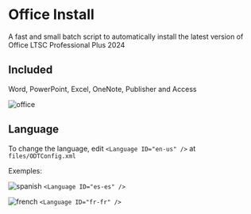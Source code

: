 # Office Install
A fast and small batch script to automatically install the latest version of Office LTSC Professional Plus 2024

## Included
Word, PowerPoint, Excel, OneNote, Publisher and Access

![office](https://github.com/user-attachments/assets/b71ab52d-f92f-4787-b46b-020a7f602f14)

## Language
To change the language, edit `<Language ID="en-us" />` at `files/ODTConfig.xml`

Exemples:

![spanish](https://raw.githubusercontent.com/stevenrskelton/flag-icon/master/png/16/country-4x3/es.png) `<Language ID="es-es" />`

![french](https://raw.githubusercontent.com/stevenrskelton/flag-icon/master/png/16/country-4x3/fr.png) `<Language ID="fr-fr" />`
